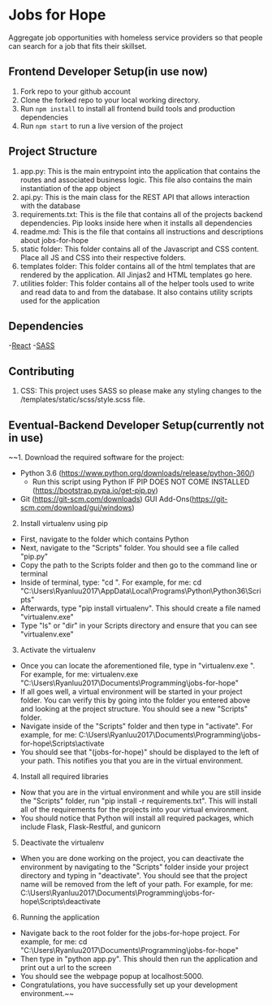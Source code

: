 # Jobs for Hope
Aggregate job opportunities with homeless service providers so that people can search for a job that fits their skillset.

## Frontend Developer Setup(in use now)
1. Fork repo to your github account
2. Clone the forked repo to your local working directory.
3. Run `npm install` to install all frontend build tools and production dependencies
4. Run `npm start` to run a live version of the project

## Project Structure
1. app.py: This is the main entrypoint into the application that contains the routes and associated business logic. This file also contains the main instantiation of the app object
2. api.py: This is the main class for the REST API that allows interaction with the database
3. requirements.txt: This is the file that contains all of the projects backend dependencies. Pip looks inside here when it installs all dependencies
4. readme.md: This is the file that contains all instructions and descriptions about jobs-for-hope
5. static folder: This folder contains all of the Javascript and CSS content. Place all JS and CSS into their respective folders.
6. templates folder: This folder contains all of the html templates that are rendered by the application. All Jinjas2 and HTML templates go here.
7. utilities folder: This folder contains all of the helper tools used to write and read data to and from the database. It also contains utility scripts used for the application

## Dependencies
-[React](https://reactjs.org/)
-[SASS](https://sass-lang.com/)

## Contributing
1. CSS: This project uses SASS so please make any styling changes to the /templates/static/scss/style.scss file.

## Eventual-Backend Developer Setup(currently not in use)

~~1. Download the required software for the project:
- Python 3.6 (https://www.python.org/downloads/release/python-360/)
  - Run this script using Python IF PIP DOES NOT COME INSTALLED (https://bootstrap.pypa.io/get-pip.py)
- Git (https://git-scm.com/downloads) GUI Add-Ons(https://git-scm.com/download/gui/windows)

2. Install virtualenv using pip
- First, navigate to the folder which contains Python
- Next, navigate to the "Scripts" folder. You should see a file called "pip.py"
- Copy the path to the Scripts folder and then go to the command line or terminal
- Inside of terminal, type: "cd <PATH TO YOUR SCRIPTS FOLDER>". For example, for me: cd "C:\Users\Ryanluu2017\AppData\Local\Programs\Python\Python36\Scripts"
- Afterwards, type "pip install virtualenv". This should create a file named "virtualenv.exe"
- Type "ls" or "dir" in your Scripts directory and ensure that you can see "virtualenv.exe"

3. Activate the virtualenv
- Once you can locate the aforementioned file, type in "virtualenv.exe <PATH TO YOUR PROJECT FOLDER>". For example, for me: virtualenv.exe "C:\Users\Ryanluu2017\Documents\Programming\jobs-for-hope\"
- If all goes well, a virtual environment will be started in your project folder. You can verify this by going into the folder you entered above and looking at the project structure. You should see a new "Scripts" folder.
- Navigate inside of the "Scripts" folder and then type in "activate". For example, for me: C:\Users\Ryanluu2017\Documents\Programming\jobs-for-hope\Scripts\activate
- You should see that "(jobs-for-hope)" should be displayed to the left of your path. This notifies you that you are in the virtual environment.

4. Install all required libraries
- Now that you are in the virtual environment and while you are still inside the "Scripts" folder, run "pip install -r requirements.txt". This will install all of the requirements for the projects into your virtual environment.
- You should notice that Python will install all required packages, which include Flask, Flask-Restful, and gunicorn

5. Deactivate the virtualenv
- When you are done working on the project, you can deactivate the environment by navigating to the "Scripts" folder inside your project directory and typing in "deactivate". You should see that the project name will be removed from the left of your path. For example, for me:
C:\Users\Ryanluu2017\Documents\Programming\jobs-for-hope\Scripts\deactivate

6. Running the application
- Navigate back to the root folder for the jobs-for-hope project. For example, for me: cd "C:\Users\Ryanluu2017\Documents\Programming\jobs-for-hope\"
- Then type in "python app.py". This should then run the application and print out a url to the screen
- You should see the webpage popup at localhost:5000.
- Congratulations, you have successfully set up your development environment.~~


